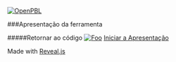 [![OpenPBL](http://openpbl.com/assets/images/logo.png)](http://openpbl.com/)

###Apresentação da ferramenta

#####Retornar ao código [![Foo](http://i.imgur.com/dDEVy2V.png)](https://github.com/DuduMonkey/OpenPBL/tree/master)
[Iniciar a Apresentação](https://DuduMonkey.github.io/OpenPBL)


Made with [Reveal.js](http://lab.hakim.se/reveal-js/#/)
